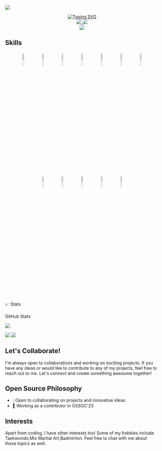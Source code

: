 ![](https://komarev.com/ghpvc/?username=itz-sayak&style=for-the-badge)
<p align="center">
<a href="https://github.com/itz-sayak">
    <img src="https://readme-typing-svg.demolab.com?font=Georgia&size=18&duration=2000&pause=100&multiline=true&width=500&height=80&lines=Sayak+Dutta;Electrical Engineer+%7C+NIT SIKKIM+%7C+GSSOC'23;AI+%7C+Computer+Vision+%7C+Bots%7C+Software Development" alt="Typing SVG" />
</a>
<br/>


<a href="https://www.linkedin.com/in/sayak-dutta-007abcdefg/">
    <img src="https://img.shields.io/badge/-Linkedin-blue?style=flat-square&logo=linkedin">
</a>
<a href="mailto:b200122@nitsikkim.ac.in">
    <img src="https://img.shields.io/badge/-Email-red?style=flat-square&logo=gmail&logoColor=white">
</a>
<br/>

<a href="https://github.com/drkostas">
    <img src="https://github-stats-alpha.vercel.app/api?username=itz-sayak&cc=22272e&tc=37BCF6&ic=fff&bc=0000">
</a>

## Skills
<p align="center">
	<img width="10%" style="padding:5px" src="https://img.icons8.com/color/144/000000/java-coffee-cup-logo.png"/>
	<img width="10%" style="padding:5px" src="https://img.icons8.com/color/144/000000/python.png"/>
	<img width="10%" style="padding:5px" src="https://img.icons8.com/color/144/000000/html-5.png"/>
	<img width="10%" style="padding:5px" src="https://img.icons8.com/color/144/000000/css3.png"/>
        <img width="10%" style="padding:5px" src="https://img.icons8.com/color/144/000000/git.png"/>
	<img width="10%" style="padding:5px" src="https://img.icons8.com/color/144/000000/github.png"/>
        <img width="10%" style="padding:5px" src="https://img.icons8.com/color/144/000000/linux.png"/>
	<img width="10%" style="padding:5px" src="https://img.icons8.com/color/144/000000/mongodb.png"/>
        <img width="10%" style="padding:5px" src="https://img.icons8.com/color/144/000000/mysql-logo.png"/>
	<img width="10%" style="padding:5px" src="https://img.icons8.com/color/144/000000/amazon-web-services.png"/>
        <img width="10%" style="padding:5px" src="https://img.icons8.com/color/144/000000/metasploit.png"/>
	<img width="10%" style="padding:5px" src="https://img.icons8.com/color/144/000000/tensorflow.png"/>

<summary>📈 Stats</summary>
  <br>
 GitHub Stats

 
 ![](http://github-profile-summary-cards.vercel.app/api/cards/profile-details?username=itz-sayak&theme=dracula) 

![](http://github-profile-summary-cards.vercel.app/api/cards/repos-per-language?username=itz-sayak&theme=dracula) 
![](http://github-profile-summary-cards.vercel.app/api/cards/most-commit-language?username=itz-sayak&theme=dracula)
  <br>

## Let's Collaborate!

I'm always open to collaborations and working on exciting projects. If you have any ideas or would like to contribute to any of my projects, feel free to reach out to me. Let's connect and create something awesome together!

## Open Source Philosophy

* 💡Open to collaborating on projects and innovative ideas. 
*  🌱 Working as a contributor in GSSOC'23
  
## Interests

Apart from coding, I have other interests too! Some of my hobbies include Taekwondo,Mix Martial Art,Badminton. Feel free to chat with me about these topics as well.

